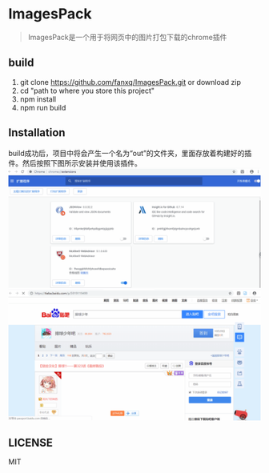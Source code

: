# ImagesPack
> ImagesPack是一个用于将网页中的图片打包下载的chrome插件

## build
1. git clone https://github.com/fanxq/ImagesPack.git or download zip
2. cd "path to where you store this project"
3. npm install
4. npm run build

## Installation
build成功后，项目中将会产生一个名为“out”的文件夹，里面存放着构建好的插件。然后按照下图所示安装并使用该插件。
![](./images/installtion.gif)
![](./images/usage.gif)
## LICENSE
MIT